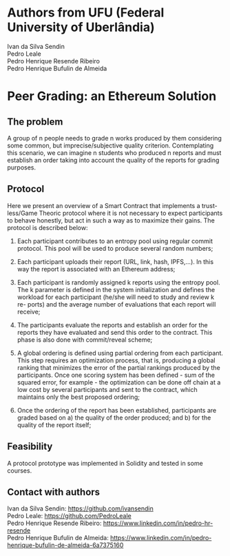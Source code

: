 # Authors from UFU (Federal University of Uberlândia)
Ivan da Silva Sendin <br />
Pedro Leale <br />
Pedro Henrique Resende Ribeiro <br />
Pedro Henrique Bufulin de Almeida <br />

# Peer Grading: an Ethereum Solution

## The problem

A group of n people needs to grade n works produced by them considering
some common, but imprecise/subjective quality criterion. Contemplating this
scenario, we can imagine n students who produced n reports and must establish
an order taking into account the quality of the reports for grading purposes.

## Protocol
Here we present an overview of a Smart Contract that implements a trust-
less/Game Theoric protocol where it is not necessary to expect participants to
behave honestly, but act in such a way as to maximize their gains. The protocol
is described below:

1. Each participant contributes to an entropy pool using regular commit
protocol. This pool will be used to produce several random numbers;

2. Each participant uploads their report (URL, link, hash, IPFS,...). In this
way the report is associated with an Ethereum address;

3. Each participant is randomly assigned k reports using the entropy pool.
The k parameter is defined in the system initialization and defines the
workload for each participant (he/she will need to study and review k re-
ports) and the average number of evaluations that each report will receive;

4. The participants evaluate the reports and establish an order for the reports
they have evaluated and send this order to the contract. This phase is also
done with commit/reveal scheme;

5. A global ordering is defined using partial ordering from each participant.
This step requires an optimization process, that is, producing a global
ranking that minimizes the error of the partial rankings produced by the
participants. Once one scoring system has been defined - sum of the squared error, for example - the optimization can be done off chain at a
low cost by several participants and sent to the contract, which maintains
only the best proposed ordering;

6. Once the ordering of the report has been established, participants are
graded based on a) the quality of the order produced; and b) for the
quality of the report itself;

## Feasibility

A protocol prototype was implemented in Solidity and tested in some courses.

## Contact with authors

Ivan da Silva Sendin: https://github.com/ivansendin <br />
Pedro Leale: https://github.com/PedroLeale <br />
Pedro Henrique Resende Ribeiro: https://www.linkedin.com/in/pedro-hr-resende <br />
Pedro Henrique Bufulin de Almeida: https://www.linkedin.com/in/pedro-henrique-bufulin-de-almeida-6a7375160 <br />
